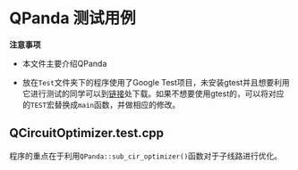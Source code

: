 # QPanda 测试用例

**注意事项**

+ 本文件主要介绍QPanda

+ 放在`Test`文件夹下的程序使用了Google Test项目，未安装gtest并且想要利用它进行测试的同学可以到[链接](https://blog.csdn.net/csm201314/article/details/75136605)处下载。如果不想要使用gtest的，可以将对应的`TEST`宏替换成`main`函数，并做相应的修改。

## QCircuitOptimizer.test.cpp

程序的重点在于利用`QPanda::sub_cir_optimizer()`函数对于子线路进行优化。

